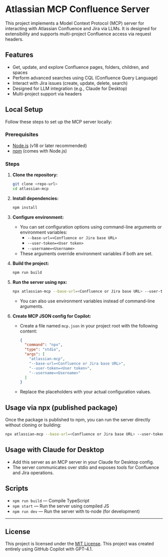 # Atlassian MCP Confluence Server

This project implements a Model Context Protocol (MCP) server for interacting with Atlassian Confluence and Jira via LLMs. It is designed for extensibility and supports multi-project Confluence access via request headers.

## Features
- Get, update, and explore Confluence pages, folders, children, and spaces
- Perform advanced searches using CQL (Confluence Query Language)
- Interact with Jira issues (create, update, delete, search)
- Designed for LLM integration (e.g., Claude for Desktop)
- Multi-project support via headers

## Local Setup

Follow these steps to set up the MCP server locally:

### Prerequisites
- [Node.js](https://nodejs.org/) (v18 or later recommended)
- [npm](https://www.npmjs.com/) (comes with Node.js)

### Steps
1. **Clone the repository:**
   ```sh
   git clone <repo-url>
   cd atlassian-mcp
   ```
2. **Install dependencies:**
   ```sh
   npm install
   ```
3. **Configure environment:**
   - You can set configuration options using command-line arguments or environment variables:
     - `--base-url=<Confluence or Jira base URL>`
     - `--user-token=<User token>`
     - `--username=<Username>`
   - These arguments override environment variables if both are set.
4. **Build the project:**
   ```sh
   npm run build
   ```
5. **Run the server using npx:**
   ```sh
   npx atlassian-mcp --base-url=<Confluence or Jira base URL> --user-token=<User token> --username=<Username>
   ```
   - You can also use environment variables instead of command-line arguments.

6. **Create MCP JSON config for Copilot:**
   - Create a file named `mcp.json` in your project root with the following content:
     ```json
     {
       "command": "npx",
       "type": "stdio",
       "args": [
         "atlassian-mcp",
         "--base-url=<Confluence or Jira base URL>",
         "--user-token=<User token>",
         "--username=<Username>"
       ]
     }
     ```
   - Replace the placeholders with your actual configuration values.

## Usage via npx (published package)

Once the package is published to npm, you can run the server directly without cloning or building:

```sh
npx atlassian-mcp --base-url=<Confluence or Jira base URL> --user-token=<User token> --username=<Username>
```

## Usage with Claude for Desktop
- Add this server as an MCP server in your Claude for Desktop config.
- The server communicates over stdio and exposes tools for Confluence and Jira operations.

## Scripts
- `npm run build` — Compile TypeScript
- `npm start` — Run the server using compiled JS
- `npm run dev` — Run the server with ts-node (for development)

---

## License

This project is licensed under the [MIT License](./LICENSE).
This project was created entirely using GitHub Copilot with GPT-4.1.
